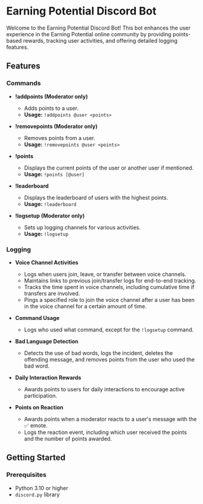 # Earning Potential Discord Bot

Welcome to the Earning Potential Discord Bot! This bot enhances the user experience in the Earning Potential online community by providing points-based rewards, tracking user activities, and offering detailed logging features.

## Features

### Commands

- **!addpoints (Moderator only)**
  - Adds points to a user.
  - **Usage:** `!addpoints @user <points>`

- **!removepoints (Moderator only)**
  - Removes points from a user.
  - **Usage:** `!removepoints @user <points>`

- **!points**
  - Displays the current points of the user or another user if mentioned.
  - **Usage:** `!points [@user]`

- **!leaderboard**
  - Displays the leaderboard of users with the highest points.
  - **Usage:** `!leaderboard`

- **!logsetup (Moderator only)**
  - Sets up logging channels for various activities.
  - **Usage:** `!logsetup`

### Logging

- **Voice Channel Activities**
  - Logs when users join, leave, or transfer between voice channels.
  - Maintains links to previous join/transfer logs for end-to-end tracking.
  - Tracks the time spent in voice channels, including cumulative time if transfers are involved.
  - Pings a specified role to join the voice channel after a user has been in the voice channel for a certain amount of time.

- **Command Usage**
  - Logs who used what command, except for the `!logsetup` command.

- **Bad Language Detection**
  - Detects the use of bad words, logs the incident, deletes the offending message, and removes points from the user who used the bad word.

- **Daily Interaction Rewards**
  - Awards points to users for daily interactions to encourage active participation.

- **Points on Reaction**
  - Awards points when a moderator reacts to a user's message with the ✅ emote.
  - Logs the reaction event, including which user received the points and the number of points awarded.

## Getting Started

### Prerequisites

- Python 3.10 or higher
- `discord.py` library
